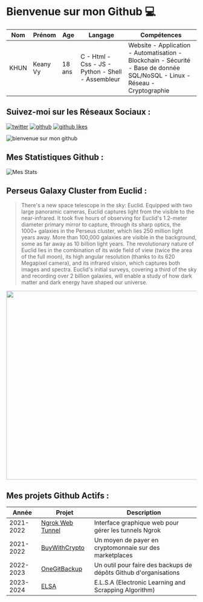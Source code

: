 # Bienvenue sur mon Github 💻
| Nom | Prénom | Age | Langage | Compétences |
|---  |---     |---  |---      |---
| KHUN | Keany Vy | 18 ans | C - Html - Css - JS - Python - Shell - Assembleur | Website - Application - Automatisation - Blockchain - Sécurité - Base de donnée SQL/NoSQL - Linux - Réseau - Cryptographie |

## Suivez-moi sur les Réseaux Sociaux :
[![twitter](https://img.shields.io/twitter/follow/thisiskeanyvy?style=social)](https://twitter.com/thisiskeanyvy)
[![github](https://img.shields.io/github/followers/thisiskeanyvy?style=social)](https://github.com/thisiskeanyvy?tab=followers)
[![github likes](https://img.shields.io/github/stars/thisiskeanyvy?style=social)](https://github.com/thisiskeanyvy)

![bienvenue sur mon github](https://thisiskeanyvy-hosting.pages.dev/banner.gif)

## Mes Statistiques Github :
![Mes Stats](https://github-readme-stats.vercel.app/api?username=thisiskeanyvy&show_icons=true&theme=radical)

## Perseus Galaxy Cluster from Euclid :

> There's a new space telescope in the sky: Euclid. Equipped with two large panoramic cameras, Euclid captures light from the visible to the near-infrared.  It took five hours of observing for Euclid's 1.2-meter diameter primary mirror  to capture, through its sharp optics, the 1000+ galaxies in the Perseus cluster, which lies 250 million light years away.  More than 100,000 galaxies are visible in the background, some as far away as 10 billion light years. The revolutionary nature of Euclid lies in the combination of its wide field of view (twice the area of the full moon), its high angular resolution (thanks to its 620 Megapixel camera), and its infrared vision, which captures both images and spectra.  Euclid's initial surveys, covering a third of the sky and recording over 2 billion galaxies, will enable a study of how dark matter and dark energy have shaped our universe.

<img src='https://apod.nasa.gov/apod/image/2311/Perseus_Euclid_960.jpg' width="800" height="500"/>

## Mes projets Github Actifs :
| Année | Projet | Description |
|---   |---     |---          |
| 2021-2022 | [Ngrok Web Tunnel](https://github.com/thisiskeanyvy/ngrok-web-manager) | Interface graphique web pour gérer les tunnels Ngrok |
| 2021-2022 | [BuyWithCrypto](https://github.com/BuyWithCrypto) | Un moyen de payer en cryptomonnaie sur des marketplaces |
| 2022-2023 | [OneGitBackup](https://github.com/BuyWithCrypto/OneGitBackup) | Un outil pour faire des backups de dépôts Github d'organisations |
| 2023-2024 | [ELSA](https://github.com/thisiskeanyvy/ELSA) | E.L.S.A (Electronic Learning and Scrapping Algorithm) |